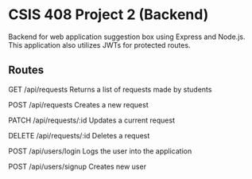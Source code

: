 # CSIS 408 Project 2 (Backend)
Backend for web application suggestion box using Express and Node.js. This application also utilizes JWTs for protected routes.

## Routes

GET /api/requests
Returns a list of requests made by students

POST /api/requests
Creates a new request

PATCH /api/requests/:id
Updates a current request

DELETE /api/requests/:id
Deletes a request

POST /api/users/login
Logs the user into the application

POST /api/users/signup
Creates new user
